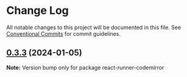 # Change Log

All notable changes to this project will be documented in this file.
See [Conventional Commits](https://conventionalcommits.org) for commit guidelines.

## [0.3.3](https://github.com/Mrxyy/react-runner-swc/compare/react-runner-codemirror@0.3.2...react-runner-codemirror@0.3.3) (2024-01-05)

**Note:** Version bump only for package react-runner-codemirror
